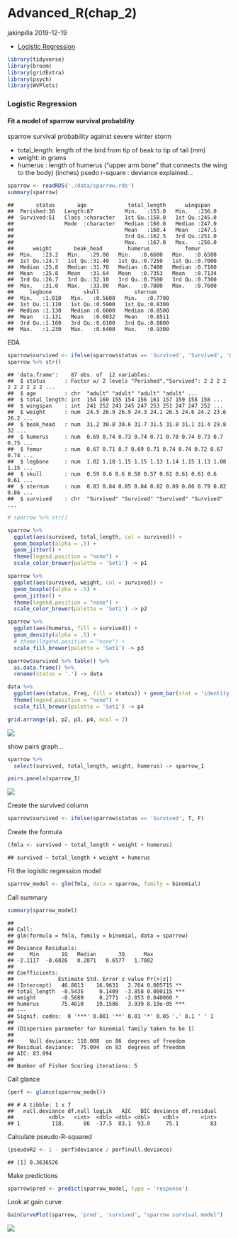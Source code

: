 Advanced\_R(chap\_2)
================
jakinpilla
2019-12-19

  - [Logistic Regression](#logistic-regression)

``` r
library(tidyverse)
library(broom)
library(gridExtra)
library(psych)
library(WVPlots)
```

### Logistic Regression

#### Fit a model of sparrow survival probability

sparrow survival probability against severe winter storm

  - total\_length: length of the bird from tip of beak to tip of tail
    (mm)
  - weight: in grams
  - humerus : length of humerus (“upper arm bone” that connects the wing
    to the body) (inches) psedo r-square : deviance explained…

<!-- end list -->

``` r
sparrow <- readRDS('./data/sparrow.rds')
summary(sparrow)
```

    ##       status       age             total_length      wingspan    
    ##  Perished:36   Length:87          Min.   :153.0   Min.   :236.0  
    ##  Survived:51   Class :character   1st Qu.:158.0   1st Qu.:245.0  
    ##                Mode  :character   Median :160.0   Median :247.0  
    ##                                   Mean   :160.4   Mean   :247.5  
    ##                                   3rd Qu.:162.5   3rd Qu.:251.0  
    ##                                   Max.   :167.0   Max.   :256.0  
    ##      weight       beak_head        humerus           femur       
    ##  Min.   :23.2   Min.   :29.80   Min.   :0.6600   Min.   :0.6500  
    ##  1st Qu.:24.7   1st Qu.:31.40   1st Qu.:0.7250   1st Qu.:0.7000  
    ##  Median :25.8   Median :31.70   Median :0.7400   Median :0.7100  
    ##  Mean   :25.8   Mean   :31.64   Mean   :0.7353   Mean   :0.7134  
    ##  3rd Qu.:26.7   3rd Qu.:32.10   3rd Qu.:0.7500   3rd Qu.:0.7300  
    ##  Max.   :31.0   Max.   :33.00   Max.   :0.7800   Max.   :0.7600  
    ##     legbone          skull           sternum      
    ##  Min.   :1.010   Min.   :0.5600   Min.   :0.7700  
    ##  1st Qu.:1.110   1st Qu.:0.5900   1st Qu.:0.8300  
    ##  Median :1.130   Median :0.6000   Median :0.8500  
    ##  Mean   :1.131   Mean   :0.6032   Mean   :0.8511  
    ##  3rd Qu.:1.160   3rd Qu.:0.6100   3rd Qu.:0.8800  
    ##  Max.   :1.230   Max.   :0.6400   Max.   :0.9300

EDA

``` r
sparrow$survived <- ifelse(sparrow$status == 'Survived', 'Survived', 'Dead')
sparrow %>% str()
```

    ## 'data.frame':    87 obs. of  12 variables:
    ##  $ status      : Factor w/ 2 levels "Perished","Survived": 2 2 2 2 2 2 2 2 2 2 ...
    ##  $ age         : chr  "adult" "adult" "adult" "adult" ...
    ##  $ total_length: int  154 160 155 154 156 161 157 159 158 158 ...
    ##  $ wingspan    : int  241 252 243 245 247 253 251 247 247 252 ...
    ##  $ weight      : num  24.5 26.9 26.9 24.3 24.1 26.5 24.6 24.2 23.6 26.2 ...
    ##  $ beak_head   : num  31.2 30.8 30.6 31.7 31.5 31.8 31.1 31.4 29.8 32 ...
    ##  $ humerus     : num  0.69 0.74 0.73 0.74 0.71 0.78 0.74 0.73 0.7 0.75 ...
    ##  $ femur       : num  0.67 0.71 0.7 0.69 0.71 0.74 0.74 0.72 0.67 0.74 ...
    ##  $ legbone     : num  1.02 1.18 1.15 1.15 1.13 1.14 1.15 1.13 1.08 1.15 ...
    ##  $ skull       : num  0.59 0.6 0.6 0.58 0.57 0.61 0.61 0.61 0.6 0.61 ...
    ##  $ sternum     : num  0.83 0.84 0.85 0.84 0.82 0.89 0.86 0.79 0.82 0.86 ...
    ##  $ survived    : chr  "Survived" "Survived" "Survived" "Survived" ...

``` r
# sparrow %>% str()
```

``` r
sparrow %>% 
  ggplot(aes(survived, total_length, col = survived)) + 
  geom_boxplot(alpha = .5) +
  geom_jitter() + 
  theme(legend.position = "none") +
  scale_color_brewer(palette = 'Set1') -> p1

sparrow %>% 
  ggplot(aes(survived, weight, col = survived)) + 
  geom_boxplot(alpha = .5) +
  geom_jitter() + 
  theme(legend.position = "none") +
  scale_color_brewer(palette = 'Set1') -> p2

sparrow %>% 
  ggplot(aes(humerus, fill = survived)) + 
  geom_density(alpha = .5) +
  # theme(legend.position = "none") +
  scale_fill_brewer(palette = 'Set1') -> p3

sparrow$survived %>% table() %>% 
  as.data.frame() %>%
  rename(status = '.') -> data

data %>%
  ggplot(aes(status, Freq, fill = status)) + geom_bar(stat = 'identity') +
  theme(legend.position = "none") +
  scale_fill_brewer(palette = 'Set1') -> p4

grid.arrange(p1, p2, p3, p4, ncol = 2)
```

![](ch003_files/figure-gfm/unnamed-chunk-4-1.png)<!-- -->

show pairs graph…

``` r
sparrow %>%
  select(survived, total_length, weight, humerus) -> sparrow_1

pairs.panels(sparrow_1)
```

![](ch003_files/figure-gfm/unnamed-chunk-5-1.png)<!-- -->

Create the survived column

``` r
sparrow$survived <- ifelse(sparrow$status == 'Survived', T, F)
```

Create the formula

``` r
(fmla <- survived ~ total_length + weight + humerus)
```

    ## survived ~ total_length + weight + humerus

Fit the logistic regression model

``` r
sparrow_model <- glm(fmla, data = sparrow, family = binomial)
```

Call summary

``` r
summary(sparrow_model)
```

    ## 
    ## Call:
    ## glm(formula = fmla, family = binomial, data = sparrow)
    ## 
    ## Deviance Residuals: 
    ##     Min       1Q   Median       3Q      Max  
    ## -2.1117  -0.6026   0.2871   0.6577   1.7082  
    ## 
    ## Coefficients:
    ##              Estimate Std. Error z value Pr(>|z|)    
    ## (Intercept)   46.8813    16.9631   2.764 0.005715 ** 
    ## total_length  -0.5435     0.1409  -3.858 0.000115 ***
    ## weight        -0.5689     0.2771  -2.053 0.040060 *  
    ## humerus       75.4610    19.1586   3.939 8.19e-05 ***
    ## ---
    ## Signif. codes:  0 '***' 0.001 '**' 0.01 '*' 0.05 '.' 0.1 ' ' 1
    ## 
    ## (Dispersion parameter for binomial family taken to be 1)
    ## 
    ##     Null deviance: 118.008  on 86  degrees of freedom
    ## Residual deviance:  75.094  on 83  degrees of freedom
    ## AIC: 83.094
    ## 
    ## Number of Fisher Scoring iterations: 5

Call glance

``` r
(perf <- glance(sparrow_model))
```

    ## # A tibble: 1 x 7
    ##   null.deviance df.null logLik   AIC   BIC deviance df.residual
    ##           <dbl>   <int>  <dbl> <dbl> <dbl>    <dbl>       <int>
    ## 1          118.      86  -37.5  83.1  93.0     75.1          83

Calculate pseudo-R-squared

``` r
(pseudoR2 <- 1 - perf$deviance / perf$null.deviance)
```

    ## [1] 0.3636526

Make predictions

``` r
sparrow$pred <- predict(sparrow_model, type = 'response')
```

Look at gain curve

``` r
GainCurvePlot(sparrow, 'pred', 'survived', "sparrow survival model")
```

![](ch003_files/figure-gfm/unnamed-chunk-13-1.png)<!-- -->
